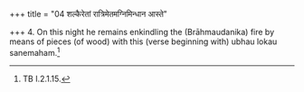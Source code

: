 +++
title = "04 शल्कैरेतां रात्रिमेतमग्निमिन्धान आस्ते"

+++
4. On this night he remains enkindling the (Brāhmaudanika) fire by means of pieces (of wood) with this (verse beginning with) ubhau lokau sanemaham.[^1]  


[^1]: TB I.2.1.15.
